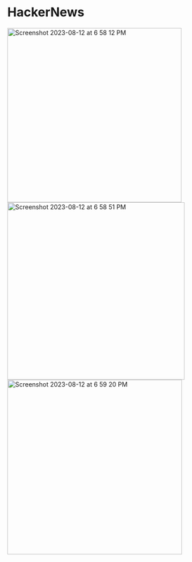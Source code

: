 # HackerNews

<img width="396" alt="Screenshot 2023-08-12 at 6 58 12 PM" src="https://github.com/Hitesh66/HackerNews-ios/assets/62585123/82d125f5-3afe-4f7b-bdf5-522e08ff2d45">

<img width="403" alt="Screenshot 2023-08-12 at 6 58 51 PM" src="https://github.com/Hitesh66/HackerNews-ios/assets/62585123/ed483cf7-71d0-4fc2-a593-fbaf7a1bde70">

<img width="397" alt="Screenshot 2023-08-12 at 6 59 20 PM" src="https://github.com/Hitesh66/HackerNews-ios/assets/62585123/33773de1-5e78-4ffa-a4b8-624eb21eac4b">
